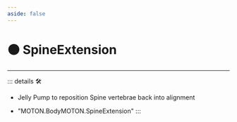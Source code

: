 ```yaml
---
aside: false
---
```

# 🟠 SpineExtension

---

<!-- =================================================== -->
<!-- =================================================== -->
<!-- =================================================== -->
<!-- =================================================== -->
<!-- =================================================== -->
::: details 🛠

- Jelly Pump to reposition Spine vertebrae back into alignment

- "MOTON.BodyMOTON.SpineExtension"
:::
